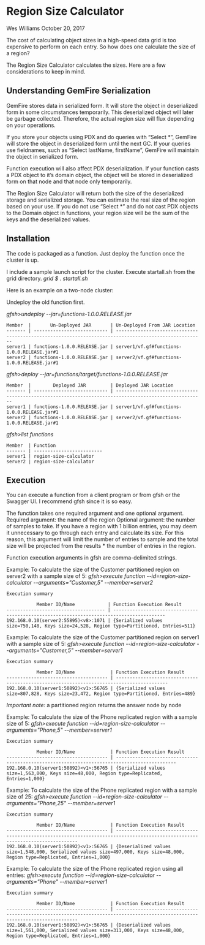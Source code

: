 # Region Size Calculator
Wes Williams
October 20, 2017

The cost of calculating object sizes in a high-speed data grid is too expensive to perform on each entry.  So how does one calculate the size of a region?

The Region Size Calculator calculates the sizes. Here are a few considerations to keep in mind.

## Understanding GemFire Serialization
GemFire stores data in serialized form. It will store the object in deserialized form in some circumstances temporarily. This deserialized object will later be garbage collected. Therefore, the actual region size will flux depending on your operations.

If you store your objects using PDX and do queries with “Select *”, GemFire will store the object in deserialized form until the next GC. If your queries use fieldnames, such as “Select lastName, firstName”, GemFire will maintain the object in serialized form.

Function execution will also affect PDX deserialization. If your function casts a PDX object to it’s domain object, the object will be stored in deserialized form on that node and that node only temporarily. 

The Region Size Calculator will return both the size of the deserialized storage and serialized storage. You can estimate the real size of the region based on your use. If you do not use “Select *” and do not cast PDX objects to the Domain object in functions, your region size will be the sum of the keys and the deserialized values.

## Installation

The code is packaged as a function. Just deploy the function once the cluster is up.

I include a sample launch script for the cluster. Execute startall.sh from the grid directory.
*grid $ . startall.sh*

Here is an example on a two-node cluster:

Undeploy the old function first.

*gfsh>undeploy --jar=functions-1.0.0.RELEASE.jar*
```
Member  |       Un-Deployed JAR       | Un-Deployed From JAR Location
------- | --------------------------- | ------------------------------------------------------------------------------------------------------
server1 | functions-1.0.0.RELEASE.jar | server1/vf.gf#functions-1.0.0.RELEASE.jar#1
server2 | functions-1.0.0.RELEASE.jar | server2/vf.gf#functions-1.0.0.RELEASE.jar#1
```

*gfsh>deploy --jar=functions/target/functions-1.0.0.RELEASE.jar*
```
Member  |        Deployed JAR         | Deployed JAR Location
------- | --------------------------- | ------------------------------------------------------------------------------------------------------
server1 | functions-1.0.0.RELEASE.jar | server1/vf.gf#functions-1.0.0.RELEASE.jar#1
server2 | functions-1.0.0.RELEASE.jar | server2/vf.gf#functions-1.0.0.RELEASE.jar#1
```

*gfsh>list functions*
```
Member  | Function
------- | -------------------------
server1 | region-size-calculator
server2 | region-size-calculator
```

## Execution

You can execute a function from a client program or from gfsh or the Swagger UI. I recommend gfsh since it is so easy. 

The function takes one required argument and one optional argument.
Required argument: the name of the region
Optional argument: the number of samples to take. If you have a region with 1 billion entries, you may deem it unnecessary to go through each entry and calculate its size. For this reason, this argument will limit the number of entries to sample and the total size will be projected from the results * the number of entries in the region.

Function execution arguments in gfsh are comma-delimited strings.
 
Example: To calculate the size of the Customer partitioned region on server2 with a sample size of 5:
*gfsh>execute function --id=region-size-calculator --arguments="Customer,5" --member=server2*
```
Execution summary

           Member ID/Name            | Function Execution Result
------------------------------------ | -----------------------------------------------------------------------------------------
192.168.0.10(server2:55895)<v8>:1071 | {Serialized values size=750,148, Keys size=24,528, Region type=Partitioned, Entries=511}
```


Example: To calculate the size of the Customer partitioned region on server1 with a sample size of 5:
*gfsh>execute function --id=region-size-calculator --arguments="Customer,5" --member=server1*
```
Execution summary

           Member ID/Name             | Function Execution Result
------------------------------------- | -----------------------------------------------------------------------------------------
192.168.0.10(server1:50892)<v1>:56765 | {Serialized values size=807,828, Keys size=23,472, Region type=Partitioned, Entries=489}
```
*Important note:* a partitioned region returns the answer node by node


Example: To calculate the size of the Phone replicated region with a sample size of 5:
*gfsh>execute function --id=region-size-calculator --arguments="Phone,5" --member=server1*
```
Execution summary

           Member ID/Name             | Function Execution Result
------------------------------------- | --------------------------------------------------------------------------------------------
192.168.0.10(server1:50892)<v1>:56765 | {Serialized values size=1,563,000, Keys size=48,000, Region type=Replicated, Entries=1,000}
```

Example: To calculate the size of the Phone replicated region with a sample size of 25:
*gfsh>execute function --id=region-size-calculator --arguments="Phone,25" --member=server1*
```
Execution summary

           Member ID/Name             | Function Execution Result
------------------------------------- | ------------------------------------------------------------------------------------------------------------------------------
192.168.0.10(server1:50892)<v1>:56765 | {Deserialized values size=1,548,000, Serialized values size=497,000, Keys size=48,000, Region type=Replicated, Entries=1,000}
```


Example: To calculate the size of the Phone replicated region using all entries:
*gfsh>execute function --id=region-size-calculator --arguments="Phone" --member=server1*
```
Execution summary

           Member ID/Name             | Function Execution Result
------------------------------------- | ------------------------------------------------------------------------------------------------------------------------------
192.168.0.10(server1:50892)<v1>:56765 | {Deserialized values size=1,561,000, Serialized values size=311,000, Keys size=48,000, Region type=Replicated, Entries=1,000}
```
